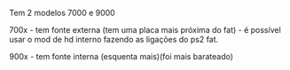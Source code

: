 Tem 2 modelos 7000 e 9000

700x - tem fonte externa
(tem uma placa mais próxima do fat) - é possível usar o mod de hd interno fazendo as ligações do ps2 fat.

900x - tem fonte interna (esquenta mais)(foi mais barateado)
